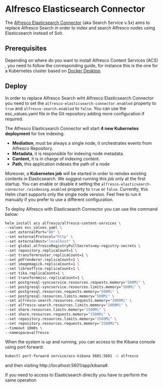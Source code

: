 # Alfresco Elasticsearch Connector 

The [Alfresco Elasticsearch Connector](https://github.com/Alfresco/alfresco-elasticsearch-connector) (aka Search Service v.3x) aims to replace Alfresco Search in order to index and search Alfresco nodes using Elasticsearch instead of Solr.

## Prerequisites

Depending on where do you want to install Alfresco Content Services (ACS) , you need to follow the corresponding guide, for instance this is the one for a Kubernetes cluster based on [Docker Desktop](..\docker-desktop-deployment.md).

## Deploy

In order to replace Alfresco Search wiht Alfresco Elasticsearch Connector you need to set the `alfresco-elasticsearch-connector.enabled` property to `true` and `alfresco-search.enabled` to `false`.
You can use the esc_values.yaml file in the Git repository adding more configuration if required.

The Alfresco Elasticsearch Connector will start **4 new Kubernetes deployment** for live indexing:
- **Mediation**, must be always a single node, it orchestrates events from Alfresco Repository.
- **Metadata**, it is responsible for indexing node metadata.
- **Content**, it is in charge of indexing content.
- **Path**, this application indexes the path of a node

Moreover, a **Kubernetes job** will be started in order to reindex existing contents in Elasticsearch. We suggest running this job only at the first startup.
You can enable or disable it setting the `alfresco-elasticsearch-connector.reindexing.enabled` property to `true` or `false`.
Currently, this Helm chart supports only the single node version. Feel free to run it manually if you prefer to use a different configuration.

To deploy Alfresco with Elasticsearch Connector you can use the command below:

```bash
helm install acs alfresco/alfresco-content-services \
--values esc_values.yaml \
--set externalPort="80" \
--set externalProtocol="http" \
--set externalHost="localhost" \
--set global.alfrescoRegistryPullSecrets=my-registry-secrets \
--set repository.replicaCount=1 \
--set transformrouter.replicaCount=1 \
--set pdfrenderer.replicaCount=1 \
--set imagemagick.replicaCount=1 \
--set libreoffice.replicaCount=1 \
--set tika.replicaCount=1 \
--set transformmisc.replicaCount=1 \
--set postgresql-syncservice.resources.requests.memory="500Mi" \
--set postgresql-syncservice.resources.limits.memory="500Mi" \
--set postgresql.resources.requests.memory="500Mi" \
--set postgresql.resources.limits.memory="500Mi" \
--set alfresco-search.resources.requests.memory="1000Mi" \
--set alfresco-search.resources.limits.memory="1000Mi" \
--set share.resources.limits.memory="1500Mi" \
--set share.resources.requests.memory="1500Mi" \
--set repository.resources.limits.memory="2500Mi" \
--set repository.resources.requests.memory="2500Mi"\
--timeout 10m0s \
--namespace=alfresco
```

When the system is up and running, you can access to the Kibana console using port forward:

```bash
kubectl port-forward service/acs-kibana 5601:5601 -n alfresco
```

and then visiting http://localhost:5601/app/kibana#.

If you need to access to Elasticsearch directly you have to perform the same operation 
